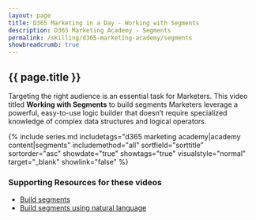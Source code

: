 ```yaml
---
layout: page
title: D365 Marketing in a Day - Working with Segments
description: D365 Marketing Academy - Segments
permalink: /skilling/d365-marketing-academy/segments
showbreadcrumb: true
---
```


## {{ page.title }}

Targeting the right audience is an essential task for Marketers. This video titled **Working with Segments** to build segments Marketers leverage a powerful, easy-to-use logic builder that doesn’t require specialized knowledge of complex data structures and logical operators.

{% include series.md 
    includetags="d365 marketing academy|academy content|segments" 
    includemethod="all" sortfield="sorttitle" sortorder="asc" 
    showdate="true" showtags="true" 
    visualstyle="normal" target="_blank" showlink="false"
%}

### Supporting Resources for these videos

* <a href="https://learn.microsoft.com/en-us/dynamics365/marketing/real-time-marketing-build-segments" target="_blank">Build segments
* <a href="https://learn.microsoft.com/en-us/dynamics365/marketing/real-time-marketing-natural-language-segments" target="_blank">Build segments using natural language

